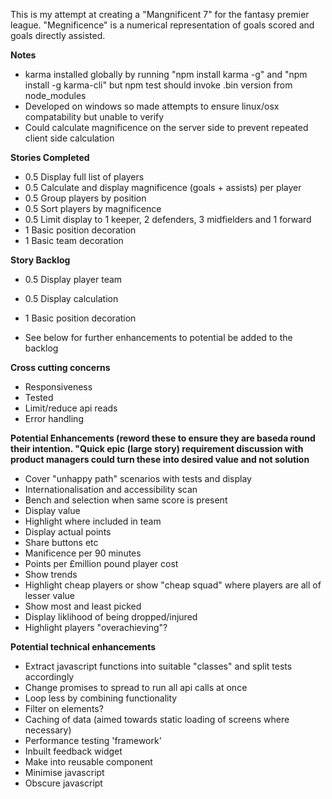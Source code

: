 This is my attempt at creating a "Mangnificent 7" for the fantasy premier league. "Megnificence" is a numerical representation of goals scored and goals directly assisted. 

**Notes**
- karma installed globally by running "npm install karma -g" and "npm install -g karma-cli" but npm test should invoke .bin version from node_modules
- Developed on windows so made attempts to ensure linux/osx compatability but unable to verify
- Could calculate magnificence on the server side to prevent repeated client side calculation

**Stories Completed**
- 0.5 Display full list of players
- 0.5 Calculate and display magnificence (goals + assists) per player 
- 0.5 Group players by position
- 0.5 Sort players by magnificence
- 0.5 Limit display to 1 keeper, 2 defenders, 3 midfielders and 1 forward
- 1 Basic position decoration
- 1 Basic team decoration

**Story Backlog**

- 0.5 Display player team
- 0.5 Display calculation
- 1 Basic position decoration

- See below for further enhancements to potential be added to the backlog 

**Cross cutting concerns**
- Responsiveness
- Tested
- Limit/reduce api reads
- Error handling

**Potential Enhancements (reword these to ensure they are baseda round their intention. "Quick epic (large story) requirement discussion with product managers could turn these into desired value and not solution**
- Cover "unhappy path" scenarios with tests and display 
- Internationalisation and accessibility scan
- Bench and selection when same score is present
- Display value 
- Highlight where included in team
- Display actual points
- Share buttons etc
- Manificence per 90 minutes
- Points per £million pound player cost 
- Show trends
- Highlight cheap players or show "cheap squad" where players are all of lesser value
- Show most and least picked
- Display liklihood of being dropped/injured
- Highlight players "overachieving"?

**Potential technical enhancements**
- Extract javascript functions into suitable "classes" and split tests accordingly 
- Change promises to spread to run all api calls at once
- Loop less by combining functionality
- Filter on elements?
- Caching of data (aimed towards static loading of screens where necessary)
- Performance testing 'framework'
- Inbuilt feedback widget
- Make into reusable component
- Minimise javascript
- Obscure javascript
